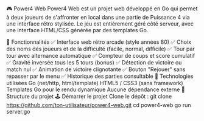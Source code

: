 🎮 Power4 Web
Power4 Web est un projet web développé en Go qui permet à deux joueurs de s'affronter en local dans une partie de Puissance 4 via une interface rétro stylisée. Le jeu est entièrement géré côté serveur, avec une interface HTML/CSS générée par des templates Go.

🚀 Fonctionnalités
✅ Interface web rétro arcade (style années 80)
✅ Choix des noms des joueurs et de la difficulté (facile, normal, difficile)
✅ Tour par tour avec alternance automatique
✅ Compteur de coups et score cumulatif
✅ Gravité inversée tous les 5 tours (bonus)
✅ Détection de victoire ou match nul
✅ Animation de victoire clignotante
✅ Bouton "Rejouer" sans repasser par le menu
✅ Historique des parties consultable
🧱 Technologies utilisées
Go (net/http, html/template)
HTML5 / CSS3 (sans framework)
Templates Go pour le rendu dynamique
Aucune dépendance externe
📁 Structure du projet
🕹️ Démarrer le projet
Clone le dépôt :
git clone https://github.com/ton-utilisateur/power4-web.git
cd power4-web
go run server.go